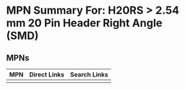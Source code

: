 



# MPN Summary For: H20RS > 2.54 mm 20 Pin Header Right Angle (SMD)

## MPNs
  

|MPN|Direct Links|Search Links|
| :--- | :--- | :--- |
||||
